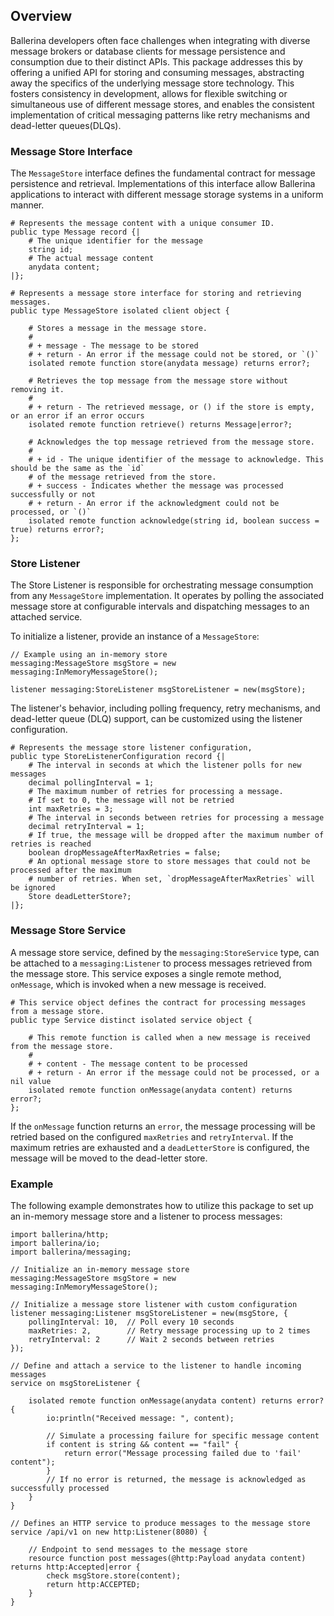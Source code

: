 ## Overview

Ballerina developers often face challenges when integrating with diverse message brokers or database clients for 
message persistence and consumption due to their distinct APIs. This package addresses this by offering a unified 
API for storing and consuming messages, abstracting away the specifics of the underlying message store technology. 
This fosters consistency in development, allows for flexible switching or simultaneous use of different message stores,
and enables the consistent implementation of critical messaging patterns like retry mechanisms and dead-letter 
queues(DLQs).

### Message Store Interface

The `MessageStore` interface defines the fundamental contract for message persistence and retrieval. Implementations 
of this interface allow Ballerina applications to interact with different message storage systems in a uniform manner.

```ballerina
# Represents the message content with a unique consumer ID.
public type Message record {|
    # The unique identifier for the message
    string id;
    # The actual message content
    anydata content;
|};

# Represents a message store interface for storing and retrieving messages.
public type MessageStore isolated client object {

    # Stores a message in the message store.
    #
    # + message - The message to be stored
    # + return - An error if the message could not be stored, or `()`
    isolated remote function store(anydata message) returns error?;

    # Retrieves the top message from the message store without removing it.
    #
    # + return - The retrieved message, or () if the store is empty, or an error if an error occurs
    isolated remote function retrieve() returns Message|error?;

    # Acknowledges the top message retrieved from the message store.
    #
    # + id - The unique identifier of the message to acknowledge. This should be the same as the `id`
    # of the message retrieved from the store.
    # + success - Indicates whether the message was processed successfully or not
    # + return - An error if the acknowledgment could not be processed, or `()`
    isolated remote function acknowledge(string id, boolean success = true) returns error?;
};
```

### Store Listener

The Store Listener is responsible for orchestrating message consumption from any `MessageStore` implementation. 
It operates by polling the associated message store at configurable intervals and dispatching messages to an attached 
service.

To initialize a listener, provide an instance of a `MessageStore`:

```ballerina
// Example using an in-memory store
messaging:MessageStore msgStore = new messaging:InMemoryMessageStore();

listener messaging:StoreListener msgStoreListener = new(msgStore);
```

The listener's behavior, including polling frequency, retry mechanisms, and dead-letter queue (DLQ) support, 
can be customized using the listener configuration.

```ballerina
# Represents the message store listener configuration,
public type StoreListenerConfiguration record {|
    # The interval in seconds at which the listener polls for new messages
    decimal pollingInterval = 1;
    # The maximum number of retries for processing a message. 
    # If set to 0, the message will not be retried
    int maxRetries = 3;
    # The interval in seconds between retries for processing a message
    decimal retryInterval = 1;
    # If true, the message will be dropped after the maximum number of retries is reached
    boolean dropMessageAfterMaxRetries = false;
    # An optional message store to store messages that could not be processed after the maximum 
    # number of retries. When set, `dropMessageAfterMaxRetries` will be ignored
    Store deadLetterStore?;
|};
```

### Message Store Service

A message store service, defined by the `messaging:StoreService` type, can be attached to a `messaging:Listener` to 
process messages retrieved from the message store. This service exposes a single remote method, `onMessage`, which is
invoked when a new message is received.

```ballerina
# This service object defines the contract for processing messages from a message store.
public type Service distinct isolated service object {

    # This remote function is called when a new message is received from the message store.
    #
    # + content - The message content to be processed
    # + return - An error if the message could not be processed, or a nil value
    isolated remote function onMessage(anydata content) returns error?;
};
```

If the `onMessage` function returns an `error`, the message processing will be retried based on the configured 
`maxRetries` and `retryInterval`. If the maximum retries are exhausted and a `deadLetterStore` is configured, the 
message will be moved to the dead-letter store.

### Example

The following example demonstrates how to utilize this package to set up an in-memory message store and a listener to 
process messages:

```ballerina
import ballerina/http;
import ballerina/io;
import ballerina/messaging;

// Initialize an in-memory message store
messaging:MessageStore msgStore = new messaging:InMemoryMessageStore();

// Initialize a message store listener with custom configuration
listener messaging:Listener msgStoreListener = new(msgStore, {
    pollingInterval: 10,  // Poll every 10 seconds
    maxRetries: 2,        // Retry message processing up to 2 times
    retryInterval: 2      // Wait 2 seconds between retries
});

// Define and attach a service to the listener to handle incoming messages
service on msgStoreListener {

    isolated remote function onMessage(anydata content) returns error? {
        io:println("Received message: ", content);

        // Simulate a processing failure for specific message content
        if content is string && content == "fail" {
            return error("Message processing failed due to 'fail' content");
        }
        // If no error is returned, the message is acknowledged as successfully processed
    }
}

// Defines an HTTP service to produce messages to the message store
service /api/v1 on new http:Listener(8080) {

    // Endpoint to send messages to the message store
    resource function post messages(@http:Payload anydata content) returns http:Accepted|error {
        check msgStore.store(content);
        return http:ACCEPTED;
    }
}
```

